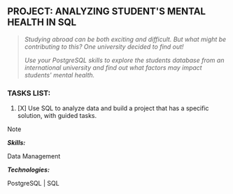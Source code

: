 ## PROJECT: ANALYZING STUDENT'S MENTAL HEALTH IN SQL
>_Studying abroad can be both exciting and difficult. But what might be contributing to this? One university decided to find out!_
>
>_Use your PostgreSQL skills to explore the students database from an international university and find out what factors may impact students' mental health._
### TASKS LIST:
1. [X] Use SQL to analyze data and build a project that has a specific solution, with guided tasks.
>[!NOTE]
>**_Skills:_**
>
>Data Management
>
>**_Technologies:_**
>
>PostgreSQL | SQL
